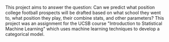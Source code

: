 This project aims to answer the question: Can we predict what position college football prospects will be drafted based on what school they went to, what position they play, their combine stats, and other parameters? This project was an assignment for the UCSB course "Introduction to Statistical Machine Learning" which uses machine learning techniques to develop a categorical model.
